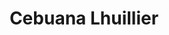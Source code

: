 ---
title: "Cebuana Lhuillier"
url: /makati/cebuana-lhuillier-ramon-magsaysay-street/
shop: pawnbroker
---